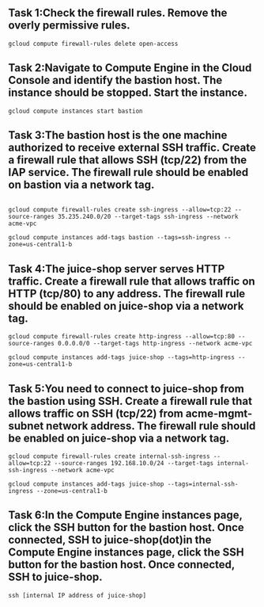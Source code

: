 ## Task 1:Check the firewall rules. Remove the overly permissive rules.

```
gcloud compute firewall-rules delete open-access

```

## Task 2:Navigate to Compute Engine in the Cloud Console and identify the bastion host. The instance should be stopped. Start the instance.

```
gcloud compute instances start bastion

```

## Task 3:The bastion host is the one machine authorized to receive external SSH traffic. Create a firewall rule that allows SSH (tcp/22) from the IAP service. The firewall rule should be enabled on bastion via a network tag.

```

gcloud compute firewall-rules create ssh-ingress --allow=tcp:22 --source-ranges 35.235.240.0/20 --target-tags ssh-ingress --network acme-vpc

gcloud compute instances add-tags bastion --tags=ssh-ingress --zone=us-central1-b

```

## Task 4:The juice-shop server serves HTTP traffic. Create a firewall rule that allows traffic on HTTP (tcp/80) to any address. The firewall rule should be enabled on juice-shop via a network tag.

```
gcloud compute firewall-rules create http-ingress --allow=tcp:80 --source-ranges 0.0.0.0/0 --target-tags http-ingress --network acme-vpc

gcloud compute instances add-tags juice-shop --tags=http-ingress --zone=us-central1-b
```

## Task 5:You need to connect to juice-shop from the bastion using SSH. Create a firewall rule that allows traffic on SSH (tcp/22) from acme-mgmt-subnet network address. The firewall rule should be enabled on juice-shop via a network tag.

```
gcloud compute firewall-rules create internal-ssh-ingress --allow=tcp:22 --source-ranges 192.168.10.0/24 --target-tags internal-ssh-ingress --network acme-vpc

gcloud compute instances add-tags juice-shop --tags=internal-ssh-ingress --zone=us-central1-b

```

## Task 6:In the Compute Engine instances page, click the SSH button for the bastion host. Once connected, SSH to juice-shop(dot)in the Compute Engine instances page, click the SSH button for the bastion host. Once connected, SSH to juice-shop.

```
ssh [internal IP address of juice-shop]
```
